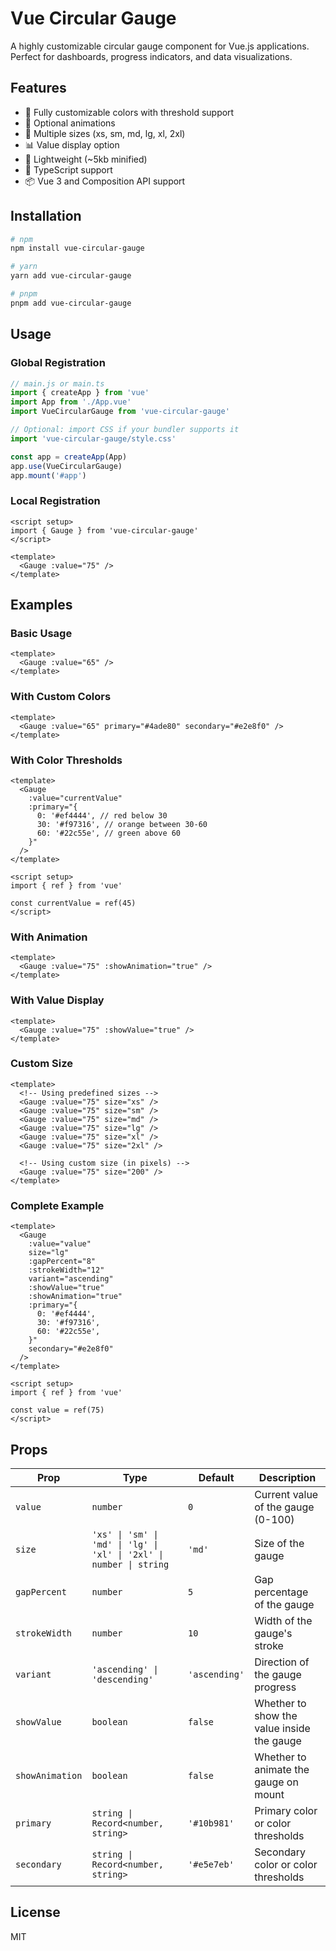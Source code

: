 # Vue Circular Gauge

A highly customizable circular gauge component for Vue.js applications. Perfect for dashboards, progress indicators, and data visualizations.

## Features

- 🎨 Fully customizable colors with threshold support
- 🔄 Optional animations
- 📏 Multiple sizes (xs, sm, md, lg, xl, 2xl)
- 📊 Value display option
- 🚀 Lightweight (~5kb minified)
- 🧩 TypeScript support
- 📦 Vue 3 and Composition API support

## Installation

```bash
# npm
npm install vue-circular-gauge

# yarn
yarn add vue-circular-gauge

# pnpm
pnpm add vue-circular-gauge
```

## Usage

### Global Registration

```js
// main.js or main.ts
import { createApp } from 'vue'
import App from './App.vue'
import VueCircularGauge from 'vue-circular-gauge'

// Optional: import CSS if your bundler supports it
import 'vue-circular-gauge/style.css'

const app = createApp(App)
app.use(VueCircularGauge)
app.mount('#app')
```

### Local Registration

```vue
<script setup>
import { Gauge } from 'vue-circular-gauge'
</script>

<template>
  <Gauge :value="75" />
</template>
```

## Examples

### Basic Usage

```vue
<template>
  <Gauge :value="65" />
</template>
```

### With Custom Colors

```vue
<template>
  <Gauge :value="65" primary="#4ade80" secondary="#e2e8f0" />
</template>
```

### With Color Thresholds

```vue
<template>
  <Gauge
    :value="currentValue"
    :primary="{
      0: '#ef4444', // red below 30
      30: '#f97316', // orange between 30-60
      60: '#22c55e', // green above 60
    }"
  />
</template>

<script setup>
import { ref } from 'vue'

const currentValue = ref(45)
</script>
```

### With Animation

```vue
<template>
  <Gauge :value="75" :showAnimation="true" />
</template>
```

### With Value Display

```vue
<template>
  <Gauge :value="75" :showValue="true" />
</template>
```

### Custom Size

```vue
<template>
  <!-- Using predefined sizes -->
  <Gauge :value="75" size="xs" />
  <Gauge :value="75" size="sm" />
  <Gauge :value="75" size="md" />
  <Gauge :value="75" size="lg" />
  <Gauge :value="75" size="xl" />
  <Gauge :value="75" size="2xl" />

  <!-- Using custom size (in pixels) -->
  <Gauge :value="75" size="200" />
</template>
```

### Complete Example

```vue
<template>
  <Gauge
    :value="value"
    size="lg"
    :gapPercent="8"
    :strokeWidth="12"
    variant="ascending"
    :showValue="true"
    :showAnimation="true"
    :primary="{
      0: '#ef4444',
      30: '#f97316',
      60: '#22c55e',
    }"
    secondary="#e2e8f0"
  />
</template>

<script setup>
import { ref } from 'vue'

const value = ref(75)
</script>
```

## Props

| Prop            | Type                                                                | Default       | Description                                |
| --------------- | ------------------------------------------------------------------- | ------------- | ------------------------------------------ |
| `value`         | `number`                                                            | `0`           | Current value of the gauge (0-100)         |
| `size`          | `'xs' \| 'sm' \| 'md' \| 'lg' \| 'xl' \| '2xl' \| number \| string` | `'md'`        | Size of the gauge                          |
| `gapPercent`    | `number`                                                            | `5`           | Gap percentage of the gauge                |
| `strokeWidth`   | `number`                                                            | `10`          | Width of the gauge's stroke                |
| `variant`       | `'ascending' \| 'descending'`                                       | `'ascending'` | Direction of the gauge progress            |
| `showValue`     | `boolean`                                                           | `false`       | Whether to show the value inside the gauge |
| `showAnimation` | `boolean`                                                           | `false`       | Whether to animate the gauge on mount      |
| `primary`       | `string \| Record<number, string>`                                  | `'#10b981'`   | Primary color or color thresholds          |
| `secondary`     | `string \| Record<number, string>`                                  | `'#e5e7eb'`   | Secondary color or color thresholds        |

## License

MIT
